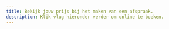 ```yaml
---
title: Bekijk jouw prijs bij het maken van een afspraak.
description: Klik vlug hieronder verder om online te boeken.
---
```


